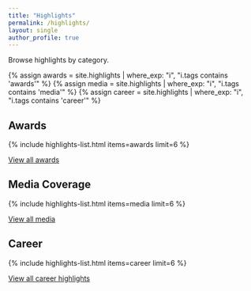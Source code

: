 ```yaml
---
title: "Highlights"
permalink: /highlights/
layout: single
author_profile: true
---
```


Browse highlights by category.

{% assign awards = site.highlights | where_exp: "i", "i.tags contains 'awards'" %}
{% assign media = site.highlights | where_exp: "i", "i.tags contains 'media'" %}
{% assign career = site.highlights | where_exp: "i", "i.tags contains 'career'" %}

## Awards
{% include highlights-list.html items=awards limit=6 %}

[View all awards](/highlights/awards/)

<div class="section-separator"></div>

## Media Coverage
{% include highlights-list.html items=media limit=6 %}

[View all media](/highlights/media/)

<div class="section-separator"></div>

## Career
{% include highlights-list.html items=career limit=6 %}

[View all career highlights](/highlights/career/)
